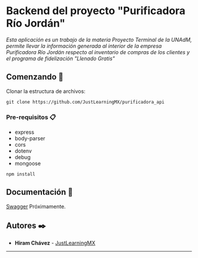 # Backend del proyecto "Purificadora Río Jordán"

_Esta aplicación es un trabajo de la materia Proyecto Terminal de la UNAdM, permite llevar la información generada al interior de la empresa
Purificadora Río Jordán respecto al inventario de compras de los clientes y el programa de fidelización "Llenado Gratis"_

## Comenzando 🚀

Clonar la estructura de archivos:
```
git clone https://github.com/JustLearningMX/purificadora_api
```

### Pre-requisitos 📋

- express
- body-parser
- cors
- dotenv
- debug
- mongoose

```
npm install
```

## Documentación 📌

[Swagger](http://) Próximamente.

## Autores ✒️

* **Hiram Chávez** - [JustLearningMX](https://github.com/JustLearningMX)

---